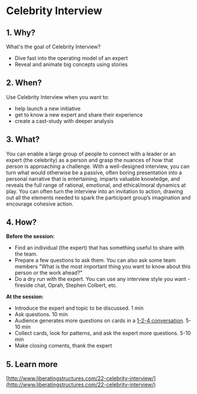 <!-- numbers -->

# Celebrity Interview

## 1. Why?

What's the goal of Celebrity Interview?
* Dive fast into the operating model of an expert
* Reveal and animate big concepts using stories

## 2. When?

Use Celebrity Interview when you want to:
* help launch a new initiative
* get to know a new expert and share their experience
* create a cast-study with deeper analysis


## 3. What?
You can enable a large group of people to connect with a leader or an expert (the celebrity) as a person and grasp the nuances of how that person is approaching a challenge. With a well-designed interview, you can turn what would otherwise be a passive, often boring presentation into a personal narrative that is entertaining, imparts valuable knowledge, and reveals the full range of rational, emotional, and ethical/moral dynamics at play. You can often turn the interview into an invitation to action, drawing out all the elements needed to spark the participant group’s imagination and encourage cohesive action.

## 4. How?
**Before the session:**

* Find an individual (the expert) that has something useful to share with the team.
* Prepare a few questions to ask them. You can also ask some team members "What is the most important thing you want to know about this person or the work ahead?"
* Do a dry run with the expert. You can use any interview style you want - fireside chat, Oprah, Stephen Colbert, etc.

**At the session:**

* Introduce the expert and topic to be discussed. 1 min
* Ask questions. 10 min
* Audience generates more questions on cards in a [1-2-4 conversation](../1-2-4-all/). 5-10 min
* Collect cards, look for patterns, and ask the expert more questions. 5-10 min
* Make closing coments, thank the expert

## 5. Learn more
[http://www.liberatingstructures.com/22-celebrity-interview/](http://www.liberatingstructures.com/22-celebrity-interview/)
